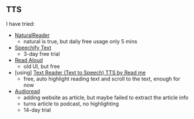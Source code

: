 ## TTS

I have tried:
- [NaturalReader](https://chrome.google.com/webstore/detail/naturalreader-ai-text-to/kohfgcgbkjodfcfkcackpagifgbcmimk/)
  - natural is true, but daily free usage only 5 mins
- [Speechify Text](https://chrome.google.com/webstore/detail/speechify-text-to-speech/ljflmlehinmoeknoonhibbjpldiijjmm/)
  - 3-day free trial
- [Read Aloud](https://chrome.google.com/webstore/detail/read-aloud-a-text-to-spee/hdhinadidafjejdhmfkjgnolgimiaplp/)
  - old UI, but free
- [using] [Text Reader (Text to Speech) TTS by Read me](https://chrome.google.com/webstore/detail/text-reader-text-to-speec/npdkkcjlmhcnnaoobfdjndibfkkhhdfn/)
  - free, auto highlight reading text and scroll to the text, enough for now
- [Audioread](https://chrome.google.com/webstore/detail/audioread-ultra-realistic/fblchjbbkkaoobkhhbloehgkpdlomido)
  - adding website as article, but maybe failed to extract the article info
  - turns article to podcast, no highlighting
  - 14-day trial
